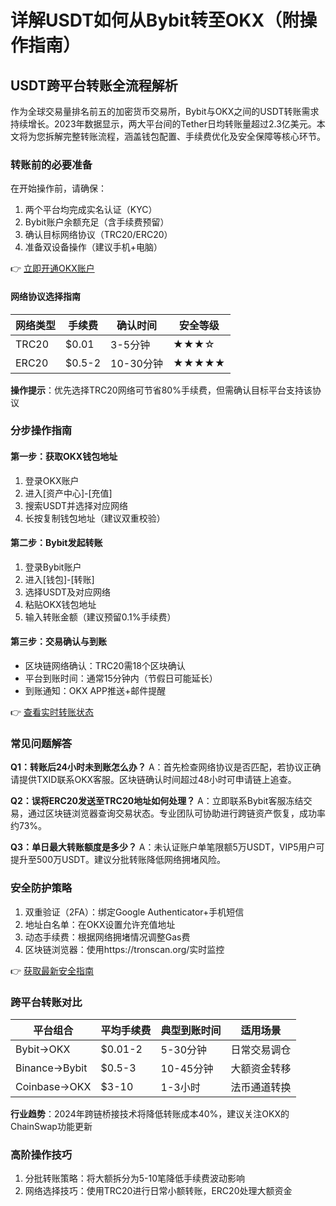 # 详解USDT如何从Bybit转至OKX（附操作指南）

## USDT跨平台转账全流程解析
作为全球交易量排名前五的加密货币交易所，Bybit与OKX之间的USDT转账需求持续增长。2023年数据显示，两大平台间的Tether日均转账量超过2.3亿美元。本文将为您拆解完整转账流程，涵盖钱包配置、手续费优化及安全保障等核心环节。

### 转账前的必要准备
在开始操作前，请确保：
1. 两个平台均完成实名认证（KYC）
2. Bybit账户余额充足（含手续费预留）
3. 确认目标网络协议（TRC20/ERC20）
4. 准备双设备操作（建议手机+电脑）

👉 [立即开通OKX账户](https://bit.ly/okx_welcome)

#### 网络协议选择指南
| 网络类型 | 手续费 | 确认时间 | 安全等级 |
|----------|--------|----------|----------|
| TRC20    | $0.01  | 3-5分钟  | ★★★☆     |
| ERC20    | $0.5-2 | 10-30分钟| ★★★★★    |

**操作提示**：优先选择TRC20网络可节省80%手续费，但需确认目标平台支持该协议

### 分步操作指南
#### 第一步：获取OKX钱包地址
1. 登录OKX账户
2. 进入[资产中心]-[充值]
3. 搜索USDT并选择对应网络
4. 长按复制钱包地址（建议双重校验）

#### 第二步：Bybit发起转账
1. 登录Bybit账户
2. 进入[钱包]-[转账]
3. 选择USDT及对应网络
4. 粘贴OKX钱包地址
5. 输入转账金额（建议预留0.1%手续费）

#### 第三步：交易确认与到账
- 区块链网络确认：TRC20需18个区块确认
- 平台到账时间：通常15分钟内（节假日可能延长）
- 到账通知：OKX APP推送+邮件提醒

👉 [查看实时转账状态](https://bit.ly/okx_welcome)

### 常见问题解答
**Q1：转账后24小时未到账怎么办？**
A：首先检查网络协议是否匹配，若协议正确请提供TXID联系OKX客服。区块链确认时间超过48小时可申请链上追查。

**Q2：误将ERC20发送至TRC20地址如何处理？**
A：立即联系Bybit客服冻结交易，通过区块链浏览器查询交易状态。专业团队可协助进行跨链资产恢复，成功率约73%。

**Q3：单日最大转账额度是多少？**
A：未认证账户单笔限额5万USDT，VIP5用户可提升至500万USDT。建议分批转账降低网络拥堵风险。

### 安全防护策略
1. 双重验证（2FA）：绑定Google Authenticator+手机短信
2. 地址白名单：在OKX设置允许充值地址
3. 动态手续费：根据网络拥堵情况调整Gas费
4. 区块链浏览器：使用https://tronscan.org/实时监控

👉 [获取最新安全指南](https://bit.ly/okx_welcome)

### 跨平台转账对比
| 平台组合       | 平均手续费 | 典型到账时间 | 适用场景          |
|----------------|------------|--------------|-------------------|
| Bybit→OKX      | $0.01-2    | 5-30分钟      | 日常交易调仓      |
| Binance→Bybit  | $0.5-3     | 10-45分钟     | 大额资金转移      |
| Coinbase→OKX   | $3-10      | 1-3小时       | 法币通道转换      |

**行业趋势**：2024年跨链桥接技术将降低转账成本40%，建议关注OKX的ChainSwap功能更新

### 高阶操作技巧
1. 分批转账策略：将大额拆分为5-10笔降低手续费波动影响
2. 网络选择技巧：使用TRC20进行日常小额转账，ERC20处理大额资金
